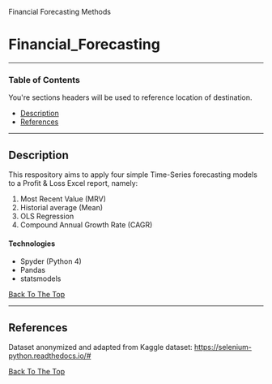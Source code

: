 Financial Forecasting Methods
# Financial_Forecasting

---

### Table of Contents
You're sections headers will be used to reference location of destination.

- [Description](#description)
- [References](#references)

---

## Description

This respository aims to apply four simple Time-Series forecasting models to a Profit & Loss Excel report, namely:

1. Most Recent Value (MRV)
2. Historial average (Mean)
3. OLS Regression
4. Compound Annual Growth Rate (CAGR)

#### Technologies

- Spyder (Python 4)
- Pandas
- statsmodels 

[Back To The Top](#google-business-reviews)

---

## References

Dataset anonymized and adapted from Kaggle dataset: <https://selenium-python.readthedocs.io/#>

[Back To The Top](#financial-forecasting)
